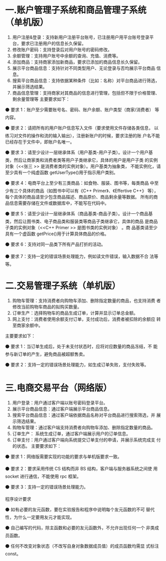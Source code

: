 # 一.账户管理子系统和商品管理子系统（单机版）
1) 用户注册&登录：支持新用户注册平台账号，已注册用户用平台账号登录平
台，要求已注册用户的信息长久保留。
2) 修改账户密码：支持登录后对用户账号的密码修改。
3) 余额管理：支持用户账号中余额的查询、充值、消费等。
4) 添加商品：支持商家添加新商品，要求已添加的商品信息长久保留。
5) 展示平台商品信息：支持针对不同类型用户、无论登录与否均展示平台商品
信息。
6) 搜索平台商品信息：支持依据某种条件（比如：名称）对平台商品进行筛选，
并展示筛选结果。
7) 商品信息管理：支持商家对其商品的信息进行管理，包括但不限于价格管理、
剩余量管理等
主要要求如下：

⚫ 要求 1：账户至少需要账号名、密码、账户余额、账户类型（商家/消费者）
等内容。

⚫ 要求 2：请把所有的用户账户信息写入文件（要求使用文件存储各类信息，
以练习对文件的操作和流的输入输出），注册新账户的时候，要求注册的账
户名不能已经存在于文件中，即账户名唯一。

⚫ 要求 3：请至少设计一层继承体系（用户基类-用户子类）。设计一个用户基
类，然后让商家类和消费者类等用户子类继承它，具体的用户是用户子类
的实例对象（<<张三 >> 是消费者类的实例对象）。用户基类为抽象类，
不能实例化，请至少具有一个纯虚函数 getUserType()用于指示用户类别。

⚫ 要求 4：电商平台上至少有三类商品：如食物、服装、图书等，每类商品
中至少有三个具体的商品（如图书中可以有《C++ Primer》、《Effertive C++》
等），每个具体的商品请至少包含商品描述、商品原价、商品剩余量等数据。
所有的商品信息需要存储在文件或数据库中，不能写在代码中。

⚫ 要求 5：请至少设计一层继承体系（商品基类-商品子类）。设计一个商品基
类，然后让图书类、电子商品类和服装类等商品子类继承它，具体的商品
是商品子类的实例对象（<<C++ Primer >> 是图书类的实例对象） 。商
品基类请至少具有一个虚函数 getPrice()用于计算具体商品的价格。

⚫ 要求 6：支持对同一品类下所有产品打折的活动。

⚫ 要求 7：支持一定的错误场景处理能力，例如读文件错误，输入数据不合
法等等。

# 二.交易管理子系统（单机版）
1) 购物车管理：支持消费者向购物车添加、删除指定数量的商品，也支持消费
者修改当前购物车商品的拟购买数量。
2) 订单生产：选择购物车的商品生成订单，计算并显示订单总金额。
3) 网上支付：消费者使用余额支付订单，支付成功后，消费者被扣除的余额应
转至商家余额中。

主要要求如下：

⚫ 要求 1：当订单生成后，处于未支付状态时，应将对应数量的商品冻结，不
能参与新订单的产生，避免商品被超额售卖。

⚫ 要求 2：支持一定的错误场景处理能力，如生成订单失败，支付失败等。

# 三.电商交易平台（网络版）
1) 用户登录：用户通过客户端以账号密码登录平台。
2) 展示平台商品信息：通过客户端展示平台商品信息。
3) 搜索平台商品信息：通过客户端依据商品名称对平台商品进行搜索筛选，并
展示筛选结果。
4) 购物车管理：通过客户端支持消费者向购物车添加、删除指定数量的商品。
5) 订单生产： 系统生成订单，通过客户端展示用户的订单信息。
6) 订单支付：用户通过客户端向系统提交订单支付的申请，并展示系统完成支
付的状态。
主要要求如下：

⚫ 要求 1：网络版需要实现的功能的要求与单机版要求一致。

⚫ 要求 2：要求采用传统 CS 结构而非 BS 结构，客户端与服务器系统之间使 用 socket 进行通信，不能使用 rpc 框架。

⚫ 要求 3：支持一定的错误场景处理能力。



程序设计要求

⚫ 如有必要的友元函数，要在实验报告和程序中说明每个友元函数的不可
替代性，为什么一定要用友元才能实现。

⚫ 自己编写的代码，除主函数和必要的友元函数外，不允许出现任何一个
非类成员函数。

⚫ 任何不改变对象状态（不改写自身对象数据成员值）的成员函数均需显
式标注 const。
